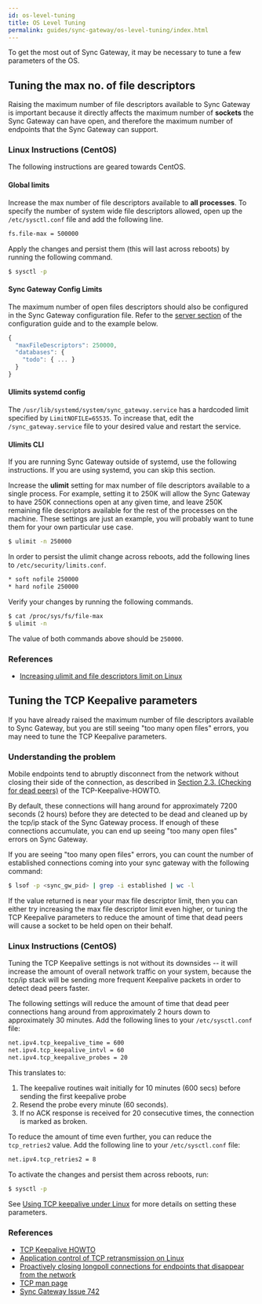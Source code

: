 ```yaml
---
id: os-level-tuning
title: OS Level Tuning
permalink: guides/sync-gateway/os-level-tuning/index.html
---
```


To get the most out of Sync Gateway, it may be necessary to tune a few parameters of the OS.

## Tuning the max no. of file descriptors

Raising the maximum number of file descriptors available to Sync Gateway is important because it directly affects the maximum number of **sockets** the Sync Gateway can have open, and therefore the maximum number of endpoints that the Sync Gateway can support.

### Linux Instructions (CentOS)

The following instructions are geared towards CentOS.

#### Global limits

Increase the max number of file descriptors available to **all processes**. To specify the number of system wide file descriptors allowed, open up the `/etc/sysctl.conf` file and add the following line.

```bash
fs.file-max = 500000
```

Apply the changes and persist them (this will last across reboots) by running the following command.

```bash
$ sysctl -p
```

#### Sync Gateway Config Limits

The maximum number of open files descriptors should also be configured in the Sync Gateway configuration file. Refer to the [server section](/documentation/mobile/current/develop/guides/sync-gateway/config-properties/index.html#server-configuration) of the configuration guide and to the example below.

```javascript
{
  "maxFileDescriptors": 250000,
  "databases": {
    "todo": { ... }
  }
}
```

#### Ulimits systemd config

The `/usr/lib/systemd/system/sync_gateway.service` has a hardcoded limit specified by `LimitNOFILE=65535`.  To increase that, edit the `/sync_gateway.service` file to your desired value and restart the service.

#### Ulimits CLI 

If you are running Sync Gateway outside of systemd, use the following instructions.  If you are using systemd, you can skip this section.

Increase the **ulimit** setting for max number of file descriptors available to a single process. For example, setting it to 250K will allow the Sync Gateway to have 250K connections open at any given time, and leave 250K remaining file descriptors available for the rest of the processes on the machine. These settings are just an example, you will probably want to tune them for your own particular use case.

```bash
$ ulimit -n 250000
```

In order to persist the ulimit change across reboots, add the following lines to `/etc/security/limits.conf`.

```bash
* soft nofile 250000
* hard nofile 250000
```

Verify your changes by running the following commands.

```bash
$ cat /proc/sys/fs/file-max
$ ulimit -n 
```

The value of both commands above should be `250000`.



### References

- [Increasing ulimit and file descriptors limit on Linux](https://glassonionblog.wordpress.com/2013/01/27/increase-ulimit-and-file-descriptors-limit/)

## Tuning the TCP Keepalive parameters

If you have already raised the maximum number of file descriptors available to Sync Gateway, but you are still seeing "too many open files" errors, you may need to tune the TCP Keepalive parameters.

### Understanding the problem

Mobile endpoints tend to abruptly disconnect from the network without closing their side of the connection, as described in [Section 2.3. (Checking for dead peers)](http://tldp.org/HOWTO/TCP-Keepalive-HOWTO/overview.html) of the TCP-Keepalive-HOWTO.

By default, these connections will hang around for approximately 7200 seconds (2 hours) before they are detected to be dead and cleaned up by the tcp/ip stack of the Sync Gateway process. If enough of these connections accumulate, you can end up seeing "too many open files" errors on Sync Gateway.

If you are seeing "too many open files" errors, you can count the number of established connections coming into your sync gateway with the following command:

```bash
$ lsof -p <sync_gw_pid> | grep -i established | wc -l
```

If the value returned is near your max file descriptor limit, then you can either try increasing the max file descriptor limit even higher, or tuning the TCP Keepalive parameters to reduce the amount of time that dead peers will cause a socket to be held open on their behalf.

### Linux Instructions (CentOS)

Tuning the TCP Keepalive settings is not without its downsides -- it will increase the amount of overall network traffic on your system, because the tcp/ip stack will be sending more frequent Keepalive packets in order to detect dead peers faster.

The following settings will reduce the amount of time that dead peer connections hang around from approximately 2 hours down to approximately 30 minutes. Add the following lines to your `/etc/sysctl.conf` file:

```bash
net.ipv4.tcp_keepalive_time = 600
net.ipv4.tcp_keepalive_intvl = 60
net.ipv4.tcp_keepalive_probes = 20
```

This translates to:

1. The keepalive routines wait initially for 10 minutes (600 secs) before sending the first keepalive probe
1. Resend the probe every minute (60 seconds).
1. If no ACK response is received for 20 consecutive times, the connection is marked as broken. 

To reduce the amount of time even further, you can reduce the `tcp_retries2` value. Add the following line to your `/etc/sysctl.conf` file:

```bash
net.ipv4.tcp_retries2 = 8
```

To activate the changes and persist them across reboots, run:

```bash
$ sysctl -p
```

See [Using TCP keepalive under Linux](http://tldp.org/HOWTO/TCP-Keepalive-HOWTO/usingkeepalive.html) for more details on setting these parameters.

### References

- [TCP Keepalive HOWTO](http://tldp.org/HOWTO/TCP-Keepalive-HOWTO/overview.html)
- [Application control of TCP retransmission on Linux](http://stackoverflow.com/questions/5907527/application-control-of-tcp-retransmission-on-linux)
- [Proactively closing longpoll connections for endpoints that disappear from the network](https://groups.google.com/forum/#!msg/golang-nuts/rRu6ibLNdeI/0bjSmO5fN_8J)
- [TCP man page](http://linux.die.net/man/7/tcp)
- [Sync Gateway Issue 742](https://github.com/couchbase/sync_gateway/issues/742)
